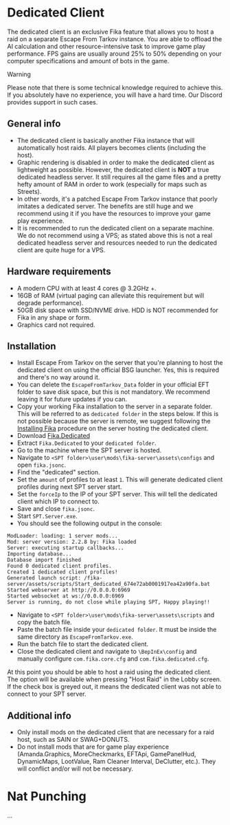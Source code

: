 # Dedicated Client
The dedicated client is an exclusive Fika feature that allows you to host a raid on a separate Escape From Tarkov instance. You are able to offload the AI calculation and other resource-intensive task to improve game play performance. FPS gains are usually around 25% to 50% depending on your computer specifications and amount of bots in the game.

> [!WARNING]
> Please note that there is some technical knowledge required to achieve this. If you absolutely have no experience, you will have a hard time. Our Discord provides support in such cases.

## General info
- The dedicated client is basically another Fika instance that will automatically host raids. All players becomes clients (including the host).
- Graphic rendering is disabled in order to make the dedicated client as lightweight as possible. However, the dedicated client is **NOT** a true dedicated headless server. It still requires all the game files and a pretty hefty amount of RAM in order to work (especially for maps such as Streets).
- In other words, it's a patched Escape From Tarkov instance that poorly imitates a dedicated server. The benefits are still huge and we recommend using it if you have the resources to improve your game play experience.
- It is recommended to run the dedicated client on a separate machine. We do not recommend using a VPS; as stated above this is not a real dedicated headless server and resources needed to run the dedicated client are quite huge for a VPS.

## Hardware requirements
- A modern CPU with at least 4 cores @ 3.2GHz +.
- 16GB of RAM (virtual paging can alleviate this requirement but will degrade performance).
- 50GB disk space with SSD/NVME drive. HDD is NOT recommended for Fika in any shape or form.
- Graphics card not required.

## Installation
- Install Escape From Tarkov on the server that you're planning to host the dedicated client on using the official BSG launcher. Yes, this is required and there's no way around it.
- You can delete the `EscapeFromTarkov_Data` folder in your official EFT folder to save disk space, but this is not mandatory. We recommend leaving it for future updates if you can.
- Copy your working Fika installation to the server in a separate folder. This will be referred to as `dedicated folder` in the steps below. If this is not possible because the server is remote, we suggest following the [Installing Fika](https://github.com/project-fika/Fika-Documentation/wiki/02.-Installing-Fika) procedure on the server hosting the dedicated client.
- Download [Fika.Dedicated](https://github.com/project-fika/Fika-Dedicated/releases/latest)
- Extract `Fika.Dedicated` to your `dedicated folder`.
- Go to the machine where the SPT server is hosted.
- Navigate to `<SPT folder>\user\mods\fika-server\assets\configs` and open `fika.jsonc`.
- Find the "dedicated" section.
- Set the `amount` of profiles to at least `1`. This will generate dedicated client profiles during next SPT server start.
- Set the `forceIp` to the IP of your SPT server. This will tell the dedicated client which IP to connect to.
- Save and close `fika.jsonc`.
- Start `SPT.Server.exe`.
- You should see the following output in the console:
```
ModLoader: loading: 1 server mods...
Mod: server version: 2.2.8 by: Fika loaded
Server: executing startup callbacks...
Importing database...
Database import finished
Found 0 dedicated client profiles.
Created 1 dedicated client profiles!
Generated launch script: /fika-server/assets/scripts/Start_dedicated_674e72ab0001917ea42a90fa.bat
Started webserver at http://0.0.0.0:6969
Started websocket at ws://0.0.0.0:6969
Server is running, do not close while playing SPT, Happy playing!!
```
- Navigate to `<SPT folder>\user\mods\fika-server\assets\scripts` and copy the batch file.
- Paste the batch file inside your `dedicated folder`. It must be inside the same directory as `EscapeFromTarkov.exe`.
- Run the batch file to start the dedicated client.
- Close the dedicated client and navigate to `\BepInEx\config` and manually configure `com.fika.core.cfg` and `com.fika.dedicated.cfg`.

At this point you should be able to host a raid using the dedicated client. The option will be available when pressing "Host Raid" in the Lobby screen. If the check box is greyed out, it means the dedicated client was not able to connect to your SPT server.

## Additional info
- Only install mods on the dedicated client that are necessary for a raid host, such as SAIN or SWAG+DONUTS.
- Do not install mods that are for game play experience (Amanda.Graphics, MoreCheckmarks, EFTApi, GamePanelHud, DynamicMaps, LootValue, Ram Cleaner Interval, DeClutter, etc.). They will conflict and/or will not be necessary.

# Nat Punching
...